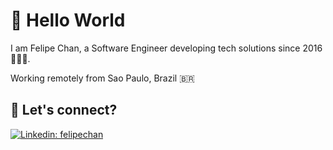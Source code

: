 # 👋 Hello World

I am Felipe Chan, a Software Engineer developing tech solutions since 2016 👨🏻‍💻. 

Working remotely from Sao Paulo, Brazil 🇧🇷

## 🤝 Let's connect?

[![Linkedin: felipechan](https://img.shields.io/badge/-Linkedin-blue?style=flat-square&logo=Linkedin&logoColor=white&link=https://www.linkedin.com/in/felipechan/)](https://www.linkedin.com/in/felipechan/)
